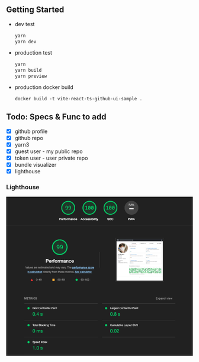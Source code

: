 ## Getting Started
- dev test
    ```agsl
    yarn
    yarn dev
    ```
- production test
    ```agsl
    yarn
    yarn build
    yarn preview 
    ```
- production docker build
    ```agsl
    docker build -t vite-react-ts-github-ui-sample .
    ```


## Todo: Specs & Func to add 
- [x] github profile
- [x] github repo
- [x] yarn3
- [x] guest user - my public repo
- [x] token user - user private repo
- [x] bundle visualizer
- [x] lighthouse

### Lighthouse
![img.png](docs/assets/lighthouse.png)